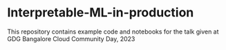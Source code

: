 # Interpretable-ML-in-production
This repository contains example code and notebooks for the talk given at GDG Bangalore Cloud Community Day, 2023
